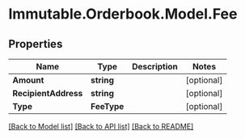 # Immutable.Orderbook.Model.Fee

## Properties

 Name                 | Type        | Description | Notes      
----------------------|-------------|-------------|------------
 **Amount**           | **string**  |             | [optional] 
 **RecipientAddress** | **string**  |             | [optional] 
 **Type**             | **FeeType** |             | [optional] 

[[Back to Model list]](../README.md#documentation-for-models) [[Back to API list]](../README.md#documentation-for-api-endpoints) [[Back to README]](../README.md)


